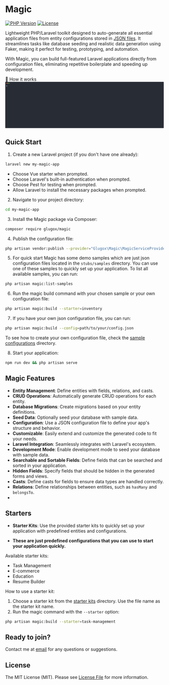 # Magic

[![PHP Version](https://img.shields.io/badge/php-%5E8.4-blue)](https://php.net)
[![License](https://img.shields.io/badge/license-MIT-green.svg)](LICENSE)

Lightweight PHP/Laravel toolkit designed to auto-generate all essential application files from entity configurations stored in [JSON files](stubs/samples/inventory.json). It streamlines tasks like database seeding and realistic data generation using Faker, making it perfect for testing, prototyping, and automation.

With Magic, you can build full-featured Laravel applications directly from configuration files, eliminating repetitive boilerplate and speeding up development.

🔧 How it works
![magic-demo.svg](magic-demo.svg)

## Quick Start

1. Create a new Laravel project (if you don't have one already):

```bash
laravel new my-magic-app
```

- Choose Vue starter when prompted.
- Choose Laravel's built-in authentication when prompted.
- Choose Pest for testing when prompted.
- Allow Laravel to install the necessary packages when prompted.

2. Navigate to your project directory:

```bash
cd my-magic-app
```

3. Install the Magic package via Composer:

```bash
composer require glugox/magic
```
4. Publish the configuration file:

```bash
php artisan vendor:publish --provider="Glugox\Magic\MagicServiceProvider"
```

5. For quick start Magic has some demo samples which are just json configuration files located in the `stubs/samples` directory. You can use one of these samples to quickly set up your application.
To list all available samples, you can run:

```bash 
php artisan magic:list-samples
```

6. Run the magic build command with your chosen sample or your own configuration file:

```bash
php artisan magic:build --starter=inventory
```

7. If you have your own json configuration file, you can run:

```bash
php artisan magic:build --config=path/to/your/config.json
```

To see how to create your own configuration file, check the [sample configurations](./stubs/samples) directory.


8. Start your application:

```bash
npm run dev && php artisan serve
```

## Magic Features

- **Entity Management**: Define entities with fields, relations, and casts.
- **CRUD Operations**: Automatically generate CRUD operations for each entity.
- **Database Migrations**: Create migrations based on your entity definitions.
- **Seed Data**: Optionally seed your database with sample data.
- **Configuration**: Use a JSON configuration file to define your app's structure and behavior.
- **Customizable**: Easily extend and customize the generated code to fit your needs.
- **Laravel Integration**: Seamlessly integrates with Laravel's ecosystem.
- **Development Mode**: Enable development mode to seed your database with sample data.
- **Searchable and Sortable Fields**: Define fields that can be searched and sorted in your application.
- **Hidden Fields**: Specify fields that should be hidden in the generated forms and views.
- **Casts**: Define casts for fields to ensure data types are handled correctly.
- **Relations**: Define relationships between entities, such as `hasMany` and `belongsTo`.
- 

## Starters

- **Starter Kits**: Use the provided starter kits to quickly set up your application with predefined entities and configurations.

- **These are just predefined configurations that you can use to start your application quickly.**

Available starter kits:

- Task Management
- E-commerce
- Education
- Resume Builder

How to use a starter kit:
1. Choose a starter kit from the [starter kits](./stubs/samples) directory. Use the file name as the starter kit name.
2. Run the magic command with the `--starter` option:

```bash
php artisan magic:build --starter=task-management
```

## Ready to join?

Contact me at [email](mailto:ervinbeciragic@gmail.com) for any questions or suggestions.

## License

The MIT License (MIT). Please see [License File](LICENSE.md) for more information.
